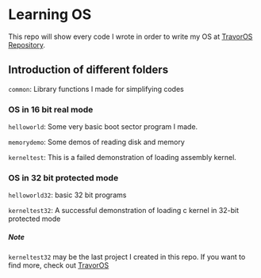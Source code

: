 Learning OS
=======
This repo will show every code I wrote in order to write my OS at [TravorOS Repository][1].

[1]: https://github.com/TravorLZH/TravorOS

## Introduction of different folders

`common`: Library functions I made for simplifying codes
### OS in 16 bit real mode

`helloworld`: Some very basic boot sector program I made.

`memorydemo`: Some demos of reading disk and memory

`kerneltest`: This is a failed demonstration of loading assembly kernel.

### OS in 32 bit protected mode

`helloworld32`: basic 32 bit programs

`kerneltest32`: A successful demonstration of loading c kernel in 32-bit protected mode

##### Note

`kerneltest32` may be the last project I created in this repo. If you want to find more, check out [TravorOS](https://github.com/TravorLZH/TravorOS)
